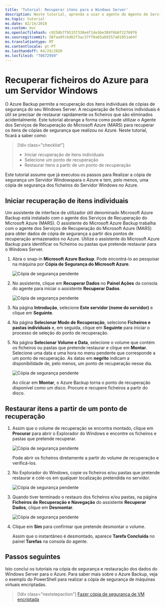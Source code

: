 ```yaml
---
title: 'Tutorial: Recuperar itens para o Windows Server'
description: Neste tutorial, aprenda a usar o agente do Agente de Serviços de Recuperação do Microsoft Azure (MARS) para recuperar itens do Azure para um Servidor Windows.
ms.topic: tutorial
ms.date: 02/14/2018
ms.custom: mvc
ms.openlocfilehash: c9258b7f95337330e4f1de36e389f6b8f2276976
ms.sourcegitcommit: 58faa9fcbd62f3ac37ff0a65ab9357a01051a64f
ms.translationtype: MT
ms.contentlocale: pt-PT
ms.lasthandoff: 04/29/2020
ms.locfileid: "78672950"
---
```

# <a name="recover-files-from-azure-to-a-windows-server"></a>Recuperar ficheiros do Azure para um Servidor Windows

O Azure Backup permite a recuperação dos itens individuais de cópias de segurança do seu Windows Server. A recuperação de ficheiros individuais é útil se precisar de restaurar rapidamente os ficheiros que são eliminados acidentalmente. Este tutorial abrange a forma como pode utilizar o Agente dos Serviços de Recuperação do Microsoft Azure (MARS) para recuperar os itens de cópias de segurança que realizou no Azure. Neste tutorial, ficará a saber como:

> [!div class="checklist"]
>
> * Iniciar recuperação de itens individuais
> * Selecione um ponto de recuperação
> * Restaurar itens a partir de um ponto de recuperação

Este tutorial assume que já executou os passos para Realizar a cópia de segurança um Servidor Windowspara o Azure e tem, pelo menos, uma cópia de segurança dos ficheiros do Servidor Windows no Azure.

## <a name="initiate-recovery-of-individual-items"></a>Iniciar recuperação de itens individuais

Um assistente de interface de utilizador útil denominado Microsoft Azure Backup está instalado com o agente dos Serviços de Recuperação do Microsoft Azure (MARS). O assistente do Microsoft Azure Backup trabalha com o agente dos Serviços de Recuperação do Microsoft Azure (MARS) para obter dados de cópia de segurança a partir dos pontos de recuperação armazenados no Azure. Utilize o assistente do Microsoft Azure Backup para identificar os ficheiros ou pastas que pretende restaurar para o Windows Server.

1. Abra o snap-in **Microsoft Azure Backup**. Pode encontrá-lo ao pesquisar na máquina por **Cópia de Segurança do Microsoft Azure**.

    ![Cópia de segurança pendente](./media/tutorial-backup-restore-files-windows-server/mars.png)

2. No assistente, clique em **Recuperar Dados** no **Painel Ações** da consola do agente para iniciar o assistente **Recuperar Dados**.

    ![Cópia de segurança pendente](./media/tutorial-backup-restore-files-windows-server/mars-recover-data.png)

3. Na página **Introdução**, selecione **Este servidor (nome do servidor)** e clique em **Seguinte**.

4. Na página **Selecionar Modo de Recuperação**, selecione **Ficheiros e pastas individuais** e, em seguida, clique em **Seguinte** para iniciar o processo de seleção do ponto de recuperação.

5. Na página **Selecionar Volume e Data**, selecione o volume que contém os ficheiros ou pastas que pretende restaurar e clique em **Montar**. Selecione uma data e uma hora no menu pendente que corresponde a um ponto de recuperação. As datas em **negrito** indicam a disponibilidade de, pelo menos, um ponto de recuperação nesse dia.

    ![Cópia de segurança pendente](./media/tutorial-backup-restore-files-windows-server/mars-select-date.png)

    Ao clicar em **Montar**, o Azure Backup torna o ponto de recuperação disponível como um disco. Procure e recupere ficheiros a partir do disco.

## <a name="restore-items-from-a-recovery-point"></a>Restaurar itens a partir de um ponto de recuperação

1. Assim que o volume de recuperação se encontra montado, clique em **Procurar** para abrir o Explorador do Windows e encontre os ficheiros e pastas que pretende recuperar.

    ![Cópia de segurança pendente](./media/tutorial-backup-restore-files-windows-server/mars-browse-recover.png)

    Pode abrir os ficheiros diretamente a partir do volume de recuperação e verificá-los.

2. No Explorador do Windows, copie os ficheiros e/ou pastas que pretende restaurar e cole-os em qualquer localização pretendida no servidor.

    ![Cópia de segurança pendente](./media/tutorial-backup-restore-files-windows-server/mars-final.png)

3. Quando tiver terminado o restauro dos ficheiros e/ou pastas, na página **Ficheiros de Recuperação e Navegação** do assistente **Recuperar Dados**, clique em **Desmontar**.

    ![Cópia de segurança pendente](./media/tutorial-backup-restore-files-windows-server/unmount-and-confirm.png)

4. Clique em **Sim** para confirmar que pretende desmontar o volume.

    Assim que o instantâneo é desmontado, aparece **Tarefa Concluída** no painel **Tarefas** na consola do agente.

## <a name="next-steps"></a>Passos seguintes

Isto conclui os tutoriais na cópia de segurança e restauração dos dados do Windows Server para o Azure. Para saber mais sobre o Azure Backup, veja o exemplo do PowerShell para realizar a cópia de segurança de máquinas virtuais encriptadas.

> [!div class="nextstepaction"]
> [Fazer cópia de segurança de VM encriptada](./scripts/backup-powershell-sample-backup-encrypted-vm.md)
